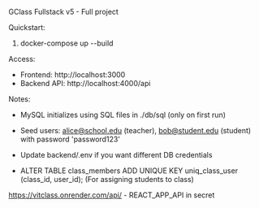 GClass Fullstack v5 - Full project

Quickstart:
1. docker-compose up --build

Access:
- Frontend: http://localhost:3000
- Backend API: http://localhost:4000/api

Notes:
- MySQL initializes using SQL files in ./db/sql (only on first run)
- Seed users: alice@school.edu (teacher), bob@student.edu (student) with password 'password123'
- Update backend/.env if you want different DB credentials

 - ALTER TABLE class_members ADD UNIQUE KEY uniq_class_user (class_id, user_id); (For assigning students to class)

https://vitclass.onrender.com/api/ - REACT_APP_API in secret
